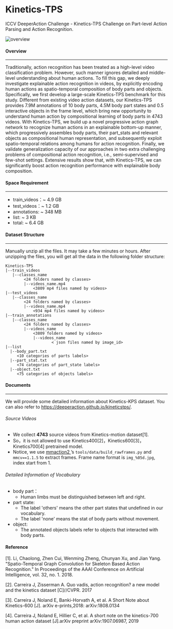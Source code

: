 # Kinetics-TPS
ICCV DeeperAction Challenge - Kinetics-TPS Challenge on Part-level Action Parsing and Action Recognition.

![overview](overview.gif)

#### Overview

---

Traditionally, action recognition has been treated as a high-level video classification problem. However, such manner ignores detailed and middle-level understanding about human actions. To fill this gap, we deeply investigate explainable action recognition in videos, by explicitly encoding human actions as spatio-temporal composition of body parts and objects. Specifically, we first develop a large-scale Kinetics-TPS benchmark for this study. Different from existing video action datasets, our Kinetics-TPS provides 7.9M annotations of 10 body parts, 4.5M body part states and 0.5 interactive objects in the frame level, which bring new opportunity to understand human action by compositional learning of body parts in 4743 videos. With Kinetics-TPS, we build up a novel progressive action graph network to recognize human actions in an explainable bottom-up manner, which progressively assembles body parts, their part_stats and relevant objects as compositional human representation, and subsequently exploit spatio-temporal relations among humans for action recognition. Finally, we validate generalization capacity of our approaches in two extra challenging problems of compositional action recognition, i.e., semi-supervised and few-shot settings. Extensive results show that, with Kinetics-TPS, we can significantly boost action recognition performance with explainable body composition.

#### Space Requirement

---

- train_videos：~ 4.9 GB
- test_videos：~ 1.2 GB
- annotations:  ~ 348 MB
- list:  ~ 3 KB
- total: ~ 6.4 GB

#### Dataset Structure

---

Manually unzip all the files. It may take a few minutes or hours. After unzipping the files, you will get all the data in the following folder structure:

```
Kinetics-TPS
|--train_videos
   |--classes_name
   		<24 folders named by classes>
   		|--videos_name.mp4
      		<3809 mp4 files named by videos>
|--test_videos
   |--classes_name
   		<24 folders named by classes>
   		|--videos_name.mp4
      		<934 mp4 files named by videos>   
|--train_annotations
   |--classes_name
   		<24 folders named by classes>
   		|--videos_name
      		<3809 folders named by videos> 
      		|--videos_name
      				< json files named by image_id> 
|--list
  |--body_part.txt
     <10 categories of parts labels> 
  |--part_stat.txt
     <74 categories of part_state labels>
  |--object.txt
     <75 categories of objects labels>
```

#### Documents

---

We will provide some detailed information about Kinetics-KPS dataset. You can also refer to https://deeperaction.github.io/kineticstps/.


###### Source Videos

- We collect **4743** source videos from Kinetics-motion dataset[1].
- So，it is not allowed to use Kinetics400[2]，Kinetics600[3]，Kinetics700[4] pretrained model.
- Notice, we use [ mmaction2 ](https://github.com/open-mmlab/mmaction2) ’s `tools/data/build_rawframes.py` and `mmcv==1.1.5` to extract frames. Frame name format is `img_%05d.jpg`, index start from 1.

###### Detailed Information of Vocabulary

- body part：
  - Human limbs must be distinguished between left and right.
- part state:
  - The label 'others' means the other part states that undefined in our vocabulary.
  - The label 'none' means the stat of body parts without movement.
- object:
  - The annotated objects labels refer to objects that interacted with body parts.

#### Reference 
[1]. Li, Chaolong, Zhen Cui, Wenming Zheng, Chunyan Xu, and Jian Yang. "Spatio-Temporal Graph Convolution for Skeleton Based Action Recognition." In Proceedings of the AAAI Conference on Artificial Intelligence, vol. 32, no. 1. 2018.

[2]. Carreira J, Zisserman A. Quo vadis, action recognition? a new model and the kinetics dataset [C]//CVPR. 2017

[3]. Carreira J, Noland E, Banki-Horvath A, et al. A Short Note about Kinetics-600 [J]. arXiv e-prints,2018: arXiv:1808.0134

[4]. Carreira J, Noland E, Hillier C, et al. A short note on the kinetics-700 human action dataset [J].arXiv preprint arXiv:1907.06987, 2019
